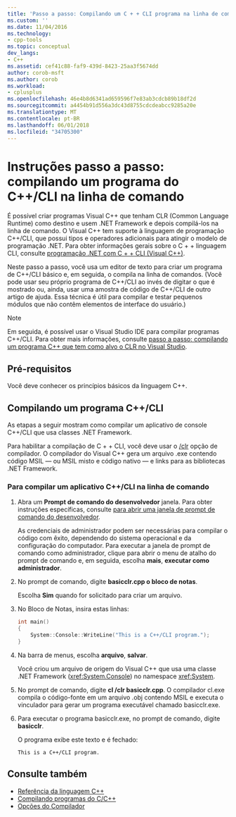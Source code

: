 ```yaml
---
title: 'Passo a passo: Compilando um C + + CLI programa na linha de comando | Microsoft Docs'
ms.custom: ''
ms.date: 11/04/2016
ms.technology:
- cpp-tools
ms.topic: conceptual
dev_langs:
- C++
ms.assetid: cef41c88-faf9-439d-8423-25aa3f5674dd
author: corob-msft
ms.author: corob
ms.workload:
- cplusplus
ms.openlocfilehash: 46e4b8d6341ad659596f7e83ab3cdcb89b18df2d
ms.sourcegitcommit: a4454b91d556a3dc43d8755cdcdeabcc9285a20e
ms.translationtype: MT
ms.contentlocale: pt-BR
ms.lasthandoff: 06/01/2018
ms.locfileid: "34705300"
---
```

# <a name="walkthrough-compiling-a-ccli-program-on-the-command-line"></a>Instruções passo a passo: compilando um programa do C++/CLI na linha de comando

É possível criar programas Visual C++ que tenham CLR (Common Language Runtime) como destino e usem .NET Framework e depois compilá-los na linha de comando. O Visual C++ tem suporte à linguagem de programação C++/CLI, que possui tipos e operadores adicionais para atingir o modelo de programação .NET. Para obter informações gerais sobre o C + + linguagem CLI, consulte [programação .NET com C + + CLI (Visual C++)](../dotnet/dotnet-programming-with-cpp-cli-visual-cpp.md).

Neste passo a passo, você usa um editor de texto para criar um programa de C++/CLI básico e, em seguida, o compila na linha de comandos. (Você pode usar seu próprio programa de C++/CLI ao invés de digitar o que é mostrado ou, ainda, usar uma amostra de código de C++/CLI de outro artigo de ajuda. Essa técnica é útil para compilar e testar pequenos módulos que não contêm elementos de interface do usuário.)

> [!NOTE]
> Em seguida, é possível usar o Visual Studio IDE para compilar programas C++/CLI. Para obter mais informações, consulte [passo a passo: compilando um programa C++ que tem como alvo o CLR no Visual Studio](../ide/walkthrough-compiling-a-cpp-program-that-targets-the-clr-in-visual-studio.md).

## <a name="prerequisites"></a>Pré-requisitos

Você deve conhecer os princípios básicos da linguagem C++.

## <a name="compiling-a-ccli-program"></a>Compilando um programa C++/CLI

As etapas a seguir mostram como compilar um aplicativo de console C++/CLI que usa classes .NET Framework.

Para habilitar a compilação de C + + CLI, você deve usar o [/clr](../build/reference/clr-common-language-runtime-compilation.md) opção de compilador. O compilador do Visual C++ gera um arquivo .exe contendo código MSIL — ou MSIL misto e código nativo — e links para as bibliotecas .NET Framework.

### <a name="to-compile-a-ccli-application-on-the-command-line"></a>Para compilar um aplicativo C++/CLI na linha de comando

1. Abra um **Prompt de comando do desenvolvedor** janela. Para obter instruções específicas, consulte [para abrir uma janela de prompt de comando do desenvolvedor](../build/building-on-the-command-line.md#developer_command_prompt).

   As credenciais de administrador podem ser necessárias para compilar o código com êxito, dependendo do sistema operacional e da configuração do computador. Para executar a janela de prompt de comando como administrador, clique para abrir o menu de atalho do prompt de comando e, em seguida, escolha **mais**, **executar como administrador**.

1. No prompt de comando, digite **basicclr.cpp o bloco de notas**.

   Escolha **Sim** quando for solicitado para criar um arquivo.

1. No Bloco de Notas, insira estas linhas:

   ```cpp
   int main()
   {
       System::Console::WriteLine("This is a C++/CLI program.");
   }
   ```

1. Na barra de menus, escolha **arquivo**, **salvar**.

   Você criou um arquivo de origem do Visual C++ que usa uma classe .NET Framework (<xref:System.Console>) no namespace <xref:System>.

1. No prompt de comando, digite **cl /clr basicclr.cpp**. O compilador cl.exe compila o código-fonte em um arquivo .obj contendo MSIL e executa o vinculador para gerar um programa executável chamado basicclr.exe.

1. Para executar o programa basicclr.exe, no prompt de comando, digite **basicclr**.

   O programa exibe este texto e é fechado:

   ```Output
   This is a C++/CLI program.
   ```

## <a name="see-also"></a>Consulte também

- [Referência da linguagem C++](../cpp/cpp-language-reference.md)
- [Compilando programas do C/C++](../build/building-c-cpp-programs.md)
- [Opções do Compilador](../build/reference/compiler-options.md)
